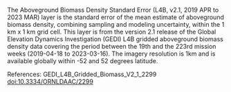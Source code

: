 The Aboveground Biomass Density Standard Error (L4B, v2.1, 2019 APR to 2023 MAR) layer is the standard error of the mean estimate of aboveground biomass density, combining sampling and modeling uncertainty, within the 1 km x 1 km grid cell. This layer is from the version 2.1 release of the Global Elevation Dynamics Investigation (GEDI) L4B gridded aboveground biomass density data covering the period between the 19th and the 223rd mission weeks (2019-04-18 to 2023-03-16). The imagery resolution is 1km and is available globally within -52 and 52 degrees latitude.

References: GEDI_L4B_Gridded_Biomass_V2_1_2299 [doi:10.3334/ORNLDAAC/2299](https://doi.org/10.3334/ORNLDAAC/2299)
